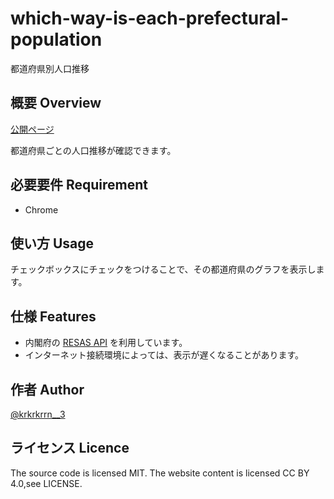 # which-way-is-each-prefectural-population
都道府県別人口推移

## 概要 Overview

[公開ページ](https://krkrkrrn.github.io/which-way-is-each-prefectural-population/)

都道府県ごとの人口推移が確認できます。

## 必要要件 Requirement

- Chrome

## 使い方 Usage

チェックボックスにチェックをつけることで、その都道府県のグラフを表示します。

## 仕様 Features

- 内閣府の [RESAS API](https://resas.go.jp/#/13/13101) を利用しています。
- インターネット接続環境によっては、表示が遅くなることがあります。

## 作者 Author

[@krkrkrrn__3](https://twitter.com/krkrkrrn__3)

## ライセンス Licence

The source code is licensed MIT. The website content is licensed CC BY 4.0,see LICENSE.
